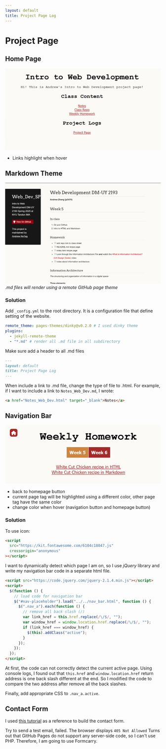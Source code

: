 ```yaml
---
layout: default
title: Project Page Log
---
```


# Project Page

## Home Page

![homepage](home_page.png)

- Links highlight when hover

## Markdown Theme

![Markdown Theme](markdown_theme.png)
_.md files will render using a remote GitHub page theme_

### Solution

Add `_config.yml` to the root directory. It is a configuration file that define setting of the website.

```yaml
remote_theme: pages-themes/dinky@v0.2.0 # I used dinky theme
plugins:
  - jekyll-remote-theme
  - "*.md" # render all .md file in all subdirectory
```

Make sure add a header to all .md files

```markdown
---
layout: default
title: Project Page Log
---
```

When include a link to .md file, change the type of file to .html. For example, if I want to include a link to `Notes_Web_Dev.md`, I wrote:

```html
<a href="Notes_Web_Dev.html" target="_blank">Notes</a>
```

## Navigation Bar

![Navigation Bar](nav_bar.png)

- back to homepage button
- current page tag will be highlighted using a different color, other page tag have the same color
- change color when hover (navigation button and homepage button)

### Solution

To use icon:

```html
<script
  src="https://kit.fontawesome.com/6104c18047.js"
  crossorigin="anonymous"
></script>
```

I want to dynamically detect which page I am on, so I use _jQuery_ library and write my navigation bar code in a separate html file.

```html
<script src="https://code.jquery.com/jquery-2.1.4.min.js"></script>
<script>
  $(function () {
    // load code for navigation bar
    $("#nav-placeholder").load("../../nav_bar.html", function () {
      $(".nav_a").each(function () {
        // remove all back slash (/)
        var link_href = this.href.replace(/\/$/, "");
        var window_href = window.location.href.replace(/\/$/, "");
        if (link_href === window_href) {
          $(this).addClass("active");
        }
      });
    });
  });
</script>
```

At first, the code can not correctly detect the current active page. Using console logs, I found out that `this.href` and `window.location.href` return address is one back slash different at the end. So I modified the code to compare the two address after remove all the back slashes.

Finally, add appropriate CSS to `.nav_a.active`.

## Contact Form

I used [this tutorial](https://formcarry.com/blog/how-to-create-a-simple-html-contact-form/) as a reference to build the contact form.

Try to send a test email, failed. The browser displays `405 Not Allowed`
Turns out that GitHub Pages do not support any server-side code, so I can't use PHP.
Therefore, I am going to use Formcarry.

